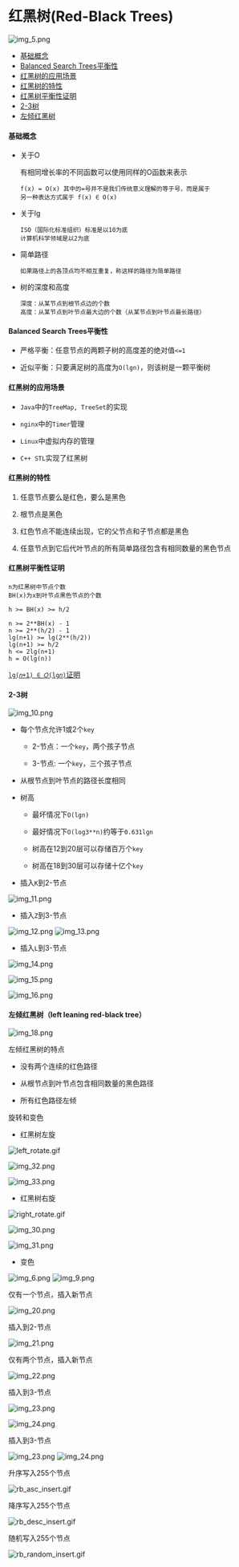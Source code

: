 # 红黑树(Red-Black Trees)
![img_5.png](img_5.png)

* [基础概念](#basic)
* [Balanced Search Trees平衡性](#balance)
* [红黑树的应用场景](#scenarios)
* [红黑树的特性](#feature)
* [红黑树平衡性证明](#proof)
* [2-3树](#23tree)
* [左倾红黑树](#left_leaning_tree)

<h4 id="basic">基础概念</h4>

* 关于O

  有相同增长率的不同函数可以使用同样的O函数来表示
  ```
  f(x) = O(x) 其中的=号并不是我们传统意义理解的等于号，而是属于 
  另一种表达方式属于 f(x) ∈ O(x)
  ```
  
* 关于lg
  
  ```
  ISO（国际化标准组织）标准是以10为底
  计算机科学领域是以2为底
  ```

* 简单路径
  
  ```
  如果路径上的各顶点均不相互重复，称这样的路径为简单路径
  ```
  
* 树的深度和高度
  
  ```
  深度：从某节点到根节点边的个数
  高度：从某节点到叶节点最大边的个数（从某节点到叶节点最长路径）
  ```

<h4 id="balance">Balanced Search Trees平衡性</h4>

* 严格平衡：任意节点的两颗子树的高度差的绝对值`<=1`

* 近似平衡：只要满足树的高度为`O(lgn)`，则该树是一颗平衡树

<h4 id='scenarios'>红黑树的应用场景</h4>

* `Java`中的`TreeMap, TreeSet`的实现
  
* `nginx`中的`Timer`管理

* `Linux`中虚拟内存的管理

* `C++ STL`实现了红黑树

<h4 id='feature'>红黑树的特性</h4>

1. 任意节点要么是红色，要么是黑色
   
2. 根节点是黑色
   
3. 红色节点不能连续出现，它的父节点和子节点都是黑色
   
4. 任意节点到它后代叶节点的所有简单路径包含有相同数量的黑色节点

<h4 id='proof'>红黑树平衡性证明</h4>

```
n为红黑树中节点个数
BH(x)为x到叶节点黑色节点的个数

h >= BH(x) >= h/2

n >= 2**BH(x) - 1
n >= 2**(h/2) - 1
lg(n+1) >= lg(2**(h/2))
lg(n+1) >= h/2
h <= 2lg(n+1)
h = O(lg(n))
```
[`lg(𝑛+1) ∈ 𝑂(lg𝑛)`证明](https://cs.stackexchange.com/questions/54157/can-i-simplify-logn1-before-showing-that-it-is-in-olog-n/54159)

<h4 id='23tree'>2-3树</h4>

![img_10.png](img_10.png)

* 每个节点允许1或2个`key`
  
    * 2-节点：一个`key`，两个孩子节点
      
    * 3-节点: 一个`key`，三个孩子节点
  
* 从根节点到叶节点的路径长度相同

* 树高
  
    * 最坏情况下`O(lgn)`
      
    * 最好情况下`O(log3**n)`约等于`0.631lgn`
      
    * 树高在12到20层可以存储百万个`key`
      
    * 树高在18到30层可以存储十亿个`key`

* 插入`K`到2-节点

![img_11.png](img_11.png)
  
* 插入`Z`到3-节点

![img_12.png](img_12.png)
![img_13.png](img_13.png)

* 插入`L`到3-节点

![img_14.png](img_14.png)

![img_15.png](img_15.png)

![img_16.png](img_16.png)

<h4 id="left_leaning_tree"> 左倾红黑树（left leaning red-black tree）</h4>

![img_18.png](img_18.png)

左倾红黑树的特点

  * 没有两个连续的红色路径

  * 从根节点到叶节点包含相同数量的黑色路径

  * 所有红色路径左倾

旋转和变色

* 红黑树左旋

![left_rotate.gif](left_rotate.gif)

![img_32.png](img_32.png)

![img_33.png](img_33.png)

* 红黑树右旋

![right_rotate.gif](right_rotate.gif)

![img_30.png](img_30.png)

![img_31.png](img_31.png)

* 变色

![img_6.png](img_6.png)
![img_9.png](img_9.png)

仅有一个节点，插入新节点
   
  ![img_20.png](img_20.png)

插入到2-节点

![img_21.png](img_21.png)

仅有两个节点，插入新节点

![img_22.png](img_22.png)

插入到3-节点

![img_23.png](img_23.png)

![img_24.png](img_24.png)

插入到3-节点

![img_23.png](img_23.png)
![img_24.png](img_24.png)

升序写入255个节点

![rb_asc_insert.gif](rb_asc_insert.gif)

降序写入255个节点

![rb_desc_insert.gif](rb_desc_insert.gif)

随机写入255个节点

![rb_random_insert.gif](rb_random_insert.gif)







